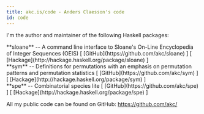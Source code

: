 ```yaml
---
title: akc.is/code - Anders Claesson's code
id: code
---
```


I'm the author and maintainer of the following Haskell packages:

<div class="item">
  **sloane** -- A command line interface to Sloane's On-Line
  Encyclopedia of Integer Sequences (OEIS)  
  [ [GitHub](https://github.com/akc/sloane) ] [ [Hackage](http://hackage.haskell.org/package/sloane) ]
</div>
<div class="item">
  **sym** -- Definitions for permutations with an emphasis on permutation
  patterns and permutation statistics  
  [ [GitHub](https://github.com/akc/sym) ] [ [Hackage](http://hackage.haskell.org/package/sym) ]
</div>
<div class="item">
  **spe** -- Combinatorial species lite  
  [ [GitHub](https://github.com/akc/spe) ] [ [Hackage](http://hackage.haskell.org/package/spe) ]
</div>

All my public code can be found on GitHub: <https://github.com/akc/>
